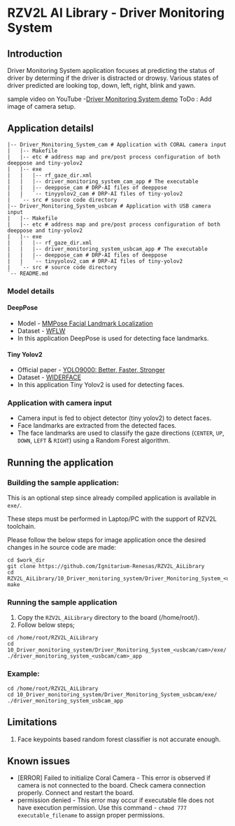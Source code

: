 # RZV2L AI Library - Driver Monitoring System

## Introduction

Driver Monitoring System application focuses at predicting the status of driver by determing if the driver is distracted or drowsy. Various states of driver predicted are looking top, down, left, right, blink and yawn.


sample video on YouTube -[Driver Monitoring System demo](https://youtu.be/LKe9k9XYWJY)
ToDo : Add image of camera setup.

## Application detailsl

```
|-- Driver_Monitoring_System_cam # Application with CORAL camera input
|   |-- Makefile
|   |-- etc # address map and pre/post process configuration of both deeppose and tiny-yolov2
|   |-- exe
|   |   |-- rf_gaze_dir.xml 
|   |   |-- driver_monitoring_system_cam_app # The executable
|   |   |-- deeppose_cam # DRP-AI files of deeppose
|   |   `-- tinyyolov2_cam # DRP-AI files of tiny-yolov2
|   `-- src # source code directory
|-- Driver_Monitoring_System_usbcam # Application with USB camera input
|   |-- Makefile
|   |-- etc # address map and pre/post process configuration of both deeppose and tiny-yolov2
|   |-- exe
|   |   |-- rf_gaze_dir.xml 
|   |   |-- driver_monitoring_system_usbcam_app # The executable
|   |   |-- deeppose_cam # DRP-AI files of deeppose
|   |   `-- tinyyolov2_cam # DRP-AI files of tiny-yolov2
|   `-- src # source code directory
`-- README.md
```

### Model details

#### DeepPose

- Model - [MMPose Facial Landmark Localization](https://mmpose.readthedocs.io/en/latest/topics/face.html#deeppose-resnet-on-wflw)
- Dataset - [WFLW](https://wywu.github.io/projects/LAB/WFLW.html)
- In this application DeepPose is used for detecting face landmarks.

#### Tiny Yolov2

- Official paper - [YOLO9000: Better, Faster, Stronger](https://arxiv.org/pdf/1612.08242.pdf)
- Dataset - [WIDERFACE](http://shuoyang1213.me/WIDERFACE/)
- In this application Tiny Yolov2 is used for detecting faces.

### Application with camera input

- Camera input is fed to object detector (tiny yolov2) to detect faces.
- Face landmarks are extracted from the detected faces.
- The face landmarks are used to classify the gaze directions (`CENTER`, `UP`, `DOWN`, `LEFT` & `RIGHT`) using a Random Forest algorithm.

## Running the application

### Building the sample application:

This is an optional step since already compiled application is available in `exe/`.

These steps must be performed in Laptop/PC with the support of RZV2L toolchain.

Please follow the below steps for image application once the desired changes in he source code are made:

```
cd $work_dir
git clone https://github.com/Ignitarium-Renesas/RZV2L_AiLibrary
cd RZV2L_AiLibrary/10_Driver_monitoring_system/Driver_Monitoring_System_<usbcam/cam>
make
```

### Running the sample application

1. Copy the `RZV2L_AiLibrary` directory to the board (/home/root/).
2. Follow below steps;

```
cd /home/root/RZV2L_AiLibrary
cd 10_Driver_monitoring_system/Driver_Monitoring_System_<usbcam/cam>/exe/
./driver_monitoring_system_<usbcam/cam>_app
```

### Example:

```
cd /home/root/RZV2L_AiLibrary
cd 10_Driver_monitoring_system/Driver_Monitoring_System_usbcam/exe/
./driver_monitoring_system_usbcam_app
```

## Limitations

1. Face keypoints based random forest classifier is not accurate enough.

## Known issues
- [ERROR] Failed to initialize Coral Camera - This error is observed if camera is not connected to the board. Check camera connection properly. Connect and restart the board.
- permission denied - This error may occur if executable file does not have execution permission. Use this command - `chmod 777 executable_filename` to assign proper permissions.
